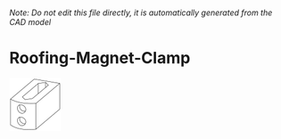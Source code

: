 ###### Note: Do not edit this file directly, it is automatically generated from the CAD model

# Roofing-Magnet-Clamp

![](/project.svg)



 

